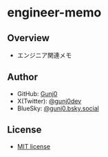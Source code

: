 # engineer-memo

## Overview

- エンジニア関連メモ

## Author

- GitHub: [Gunj0](https://github.com/Gunj0)
- X(Twitter): [@gunj0dev](https://x.com/gunj0dev)
- BlueSky: [@gunj0.bsky.social](https://bsky.app/profile/gunj0.bsky.social)

## License

- [MIT license](https://en.wikipedia.org/wiki/MIT_License)
